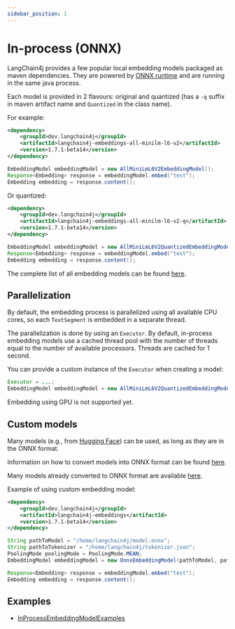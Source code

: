 ```yaml
---
sidebar_position: 1
---
```


# In-process (ONNX)

LangChain4j provides a few popular local embedding models packaged as maven dependencies.
They are powered by [ONNX runtime](https://onnxruntime.ai/docs/get-started/with-java.html)
and are running in the same java process.

Each model is provided in 2 flavours: original and quantized (has a `-q` suffix in maven artifact name and `Quantized` in the class name).

For example:
```xml
<dependency>
    <groupId>dev.langchain4j</groupId>
    <artifactId>langchain4j-embeddings-all-minilm-l6-v2</artifactId>
    <version>1.7.1-beta14</version>
</dependency>
```
```java
EmbeddingModel embeddingModel = new AllMiniLmL6V2EmbeddingModel();
Response<Embedding> response = embeddingModel.embed("test");
Embedding embedding = response.content();
```

Or quantized:
```xml
<dependency>
    <groupId>dev.langchain4j</groupId>
    <artifactId>langchain4j-embeddings-all-minilm-l6-v2-q</artifactId>
    <version>1.7.1-beta14</version>
</dependency>
```
```java
EmbeddingModel embeddingModel = new AllMiniLmL6V2QuantizedEmbeddingModel();
Response<Embedding> response = embeddingModel.embed("test");
Embedding embedding = response.content();
```

The complete list of all embedding models can be found [here](https://github.com/langchain4j/langchain4j-embeddings).


## Parallelization

By default, the embedding process is parallelized using all available CPU cores,
so each `TextSegment` is embedded in a separate thread.

The parallelization is done by using an `Executor`.
By default, in-process embedding models use a cached thread pool
with the number of threads equal to the number of available processors.
Threads are cached for 1 second.

You can provide a custom instance of the `Executor` when creating a model:
```java
Executor = ...;
EmbeddingModel embeddingModel = new AllMiniLmL6V2QuantizedEmbeddingModel(executor);
```

Embedding using GPU is not supported yet.

## Custom models

Many models (e.g., from [Hugging Face](https://huggingface.co/)) can be used,
as long as they are in the ONNX format.

Information on how to convert models into ONNX format can be found [here](https://huggingface.co/docs/optimum/exporters/onnx/usage_guides/export_a_model).

Many models already converted to ONNX format are available [here](https://huggingface.co/Xenova).

Example of using custom embedding model:
```xml
<dependency>
    <groupId>dev.langchain4j</groupId>
    <artifactId>langchain4j-embeddings</artifactId>
    <version>1.7.1-beta14</version>
</dependency>
```
```java
String pathToModel = "/home/langchain4j/model.onnx";
String pathToTokenizer = "/home/langchain4j/tokenizer.json";
PoolingMode poolingMode = PoolingMode.MEAN;
EmbeddingModel embeddingModel = new OnnxEmbeddingModel(pathToModel, pathToTokenizer, poolingMode);

Response<Embedding> response = embeddingModel.embed("test");
Embedding embedding = response.content();
```

## Examples

- [InProcessEmbeddingModelExamples](https://github.com/langchain4j/langchain4j-examples/blob/main/other-examples/src/main/java/embedding/model/InProcessEmbeddingModelExamples.java)

